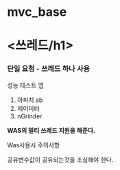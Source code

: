 # mvc_base

<h1><쓰레드/h1>

<h3>단일 요청 - 쓰레드 하나 사용 </h3>


성능 테스트 앱

1. 아파치 ab
2. 제이미터
3. nGrinder

<strong>WAS의 멀티 쓰레드 지원을 해준다.</strong>

Was사용시 주의사항

공유변수값이 공유되는것을 조심해야 한다.



